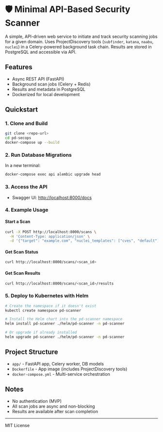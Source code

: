 # 🛡️ Minimal API-Based Security Scanner

A simple, API-driven web service to initiate and track security scanning jobs for a given domain. Uses ProjectDiscovery tools (`subfinder`, `katana`, `naabu`, `nuclei`) in a Celery-powered background task chain. Results are stored in PostgreSQL and accessible via API.

## Features
- Async REST API (FastAPI)
- Background scan jobs (Celery + Redis)
- Results and metadata in PostgreSQL
- Dockerized for local development

## Quickstart

### 1. Clone and Build
```bash
git clone <repo-url>
cd pd-secops
docker-compose up --build
```

### 2. Run Database Migrations
In a new terminal:
```bash
docker-compose exec api alembic upgrade head
```

### 3. Access the API
- Swagger UI: [http://localhost:8000/docs](http://localhost:8000/docs)

### 4. Example Usage
#### Start a Scan
```bash
curl -X POST http://localhost:8000/scans \
  -H 'Content-Type: application/json' \
  -d '{"target": "example.com", "nuclei_templates": ["cves", "default"]}'
```
#### Get Scan Status
```bash
curl http://localhost:8000/scans/<scan_id>
```
#### Get Scan Results
```bash
curl http://localhost:8000/scans/<scan_id>/results
```

### 5. Deploy to Kubernetes with Helm

```bash
# Create the namespace if it doesn't exist
kubectl create namespace pd-scanner

# Install the Helm chart into the pd-scanner namespace
helm install pd-scanner ./helm/pd-scanner -n pd-scanner

# Or upgrade if already installed
helm upgrade pd-scanner ./helm/pd-scanner -n pd-scanner
```

## Project Structure
- `app/` - FastAPI app, Celery worker, DB models
- `Dockerfile` - App image (includes ProjectDiscovery tools)
- `docker-compose.yml` - Multi-service orchestration

## Notes
- No authentication (MVP)
- All scan jobs are async and non-blocking
- Results are available after scan completion

---

MIT License 